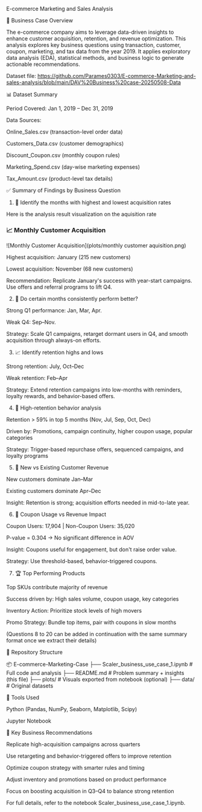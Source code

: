 E-commerce Marketing and Sales Analysis

🧠 Business Case Overview

The e-commerce company aims to leverage data-driven insights to enhance customer acquisition, retention, and revenue optimization. This analysis explores key business questions using transaction, customer, coupon, marketing, and tax data from the year 2019. It applies exploratory data analysis (EDA), statistical methods, and business logic to generate actionable recommendations.

Dataset file: https://github.com/Parames0303/E-commerce-Marketing-and-sales-analysis/blob/main/DAV%20Business%20case-20250508-Data

📊 Dataset Summary

Period Covered: Jan 1, 2019 – Dec 31, 2019

Data Sources:

Online_Sales.csv (transaction-level order data)

Customers_Data.csv (customer demographics)

Discount_Coupon.csv (monthly coupon rules)

Marketing_Spend.csv (day-wise marketing expenses)

Tax_Amount.csv (product-level tax details)

✅ Summary of Findings by Business Question

1. 🔺 Identify the months with highest and lowest acquisition rates

Here is the analysis result visualization on the aquisition rate
### 📈 Monthly Customer Acquisition

![Monthly Customer Acquisition](plots/monthly customer aquisition.png)

Highest acquisition: January (215 new customers)

Lowest acquisition: November (68 new customers)

Recommendation: Replicate January's success with year-start campaigns. Use offers and referral programs to lift Q4.

2. 📅 Do certain months consistently perform better?

Strong Q1 performance: Jan, Mar, Apr.

Weak Q4: Sep–Nov.

Strategy: Scale Q1 campaigns, retarget dormant users in Q4, and smooth acquisition through always-on efforts.

3. 📈 Identify retention highs and lows

Strong retention: July, Oct–Dec

Weak retention: Feb–Apr

Strategy: Extend retention campaigns into low-months with reminders, loyalty rewards, and behavior-based offers.

4. 🔄 High-retention behavior analysis

Retention > 59% in top 5 months (Nov, Jul, Sep, Oct, Dec)

Driven by: Promotions, campaign continuity, higher coupon usage, popular categories

Strategy: Trigger-based repurchase offers, sequenced campaigns, and loyalty programs

5. 👥 New vs Existing Customer Revenue

New customers dominate Jan–Mar

Existing customers dominate Apr–Dec

Insight: Retention is strong; acquisition efforts needed in mid-to-late year.

6. 💸 Coupon Usage vs Revenue Impact

Coupon Users: 17,904 | Non-Coupon Users: 35,020

P-value = 0.304 → No significant difference in AOV

Insight: Coupons useful for engagement, but don't raise order value.

Strategy: Use threshold-based, behavior-triggered coupons.

7. 🏆 Top Performing Products

Top SKUs contribute majority of revenue

Success driven by: High sales volume, coupon usage, key categories

Inventory Action: Prioritize stock levels of high movers

Promo Strategy: Bundle top items, pair with coupons in slow months

(Questions 8 to 20 can be added in continuation with the same summary format once we extract their details)

📁 Repository Structure

📦 E-commerce-Marketing-Case
├── Scaler_business_use_case_1.ipynb        # Full code and analysis
├── README.md                               # Problem summary + insights (this file)
├── plots/                                  # Visuals exported from notebook (optional)
├── data/                                   # Original datasets

📌 Tools Used

Python (Pandas, NumPy, Seaborn, Matplotlib, Scipy)

Jupyter Notebook

🧩 Key Business Recommendations

Replicate high-acquisition campaigns across quarters

Use retargeting and behavior-triggered offers to improve retention

Optimize coupon strategy with smarter rules and timing

Adjust inventory and promotions based on product performance

Focus on boosting acquisition in Q3–Q4 to balance strong retention

For full details, refer to the notebook Scaler_business_use_case_1.ipynb.

